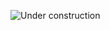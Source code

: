 ![Under construction](https://as2.ftcdn.net/v2/jpg/03/43/73/31/1000_F_343733140_al4QQWeOH16Ci1h2WNqbecl2Srh9b1e2.jpg)

